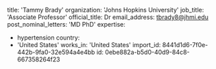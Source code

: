 title: 'Tammy Brady'
organization: 'Johns Hopkins University'
job_title: 'Associate Professor'
official_title: Dr
email_address: tbrady8@jhmi.edu
post_nominal_letters: 'MD PhD'
expertise:
  - hypertension
country:
  - 'United States'
works_in: 'United States'
import_id: 8441d1d6-7f0e-442b-9fa0-32e594a4e4bb
id: 0ebe882a-b5d0-40d9-84c8-667358264f23
